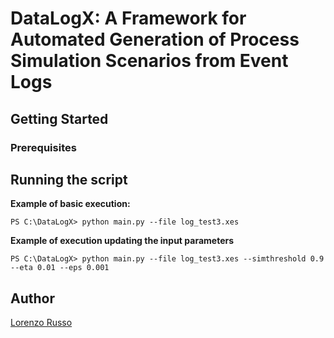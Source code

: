 # DataLogX: A Framework for Automated Generation of Process Simulation Scenarios from Event Logs

## Getting Started

### Prerequisites

## Running the script

**Example of basic execution:**

```shell
PS C:\DataLogX> python main.py --file log_test3.xes
```

**Example of execution updating the input parameters**

```shell
PS C:\DataLogX> python main.py --file log_test3.xes --simthreshold 0.9 --eta 0.01 --eps 0.001
```

## Author
[Lorenzo Russo](https://github.com/lorenzoR21)